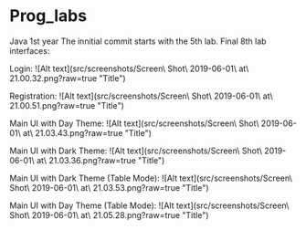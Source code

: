 # Prog_labs
Java 1st year
The innitial commit starts with the 5th lab. 
Final 8th lab interfaces:

Login:
![Alt text](src/screenshots/Screen\ Shot\ 2019-06-01\ at\ 21.00.32.png?raw=true "Title")

Registration:
![Alt text](src/screenshots/Screen\ Shot\ 2019-06-01\ at\ 21.00.51.png?raw=true "Title")

Main UI with Day Theme:
![Alt text](src/screenshots/Screen\ Shot\ 2019-06-01\ at\ 21.03.43.png?raw=true "Title")

Main UI with Dark Theme:
![Alt text](src/screenshots/Screen\ Shot\ 2019-06-01\ at\ 21.03.36.png?raw=true "Title")

Main UI with Dark Theme (Table Mode):
![Alt text](src/screenshots/Screen\ Shot\ 2019-06-01\ at\ 21.03.53.png?raw=true "Title")

Main UI with Day Theme (Table Mode):
![Alt text](src/screenshots/Screen\ Shot\ 2019-06-01\ at\ 21.05.28.png?raw=true "Title")
